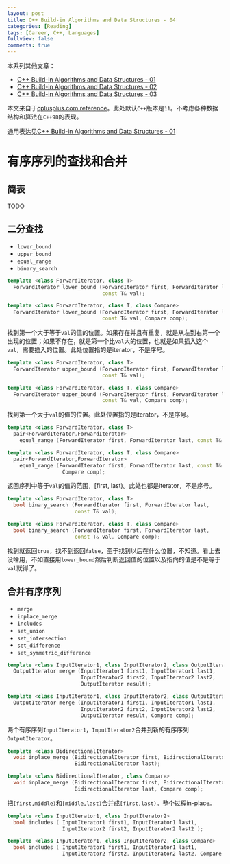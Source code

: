 ```yaml
---
layout: post
title: C++ Build-in Algorithms and Data Structures - 04
categories: [Reading]
tags: [Career, C++, Languages]
fullview: false
comments: true
---
```


本系列其他文章：

* [C++ Build-in Algorithms and Data Structures - 01](https://klein-hu.github.io//reading/2018/09/21/CPP-Build-in-Algorithms-Data-Structures-01.html)
* [C++ Build-in Algorithms and Data Structures - 02](https://klein-hu.github.io//reading/2018/09/21/CPP-Build-in-Algorithms-Data-Structures-02.html)
* [C++ Build-in Algorithms and Data Structures - 03](https://klein-hu.github.io//reading/2018/09/21/CPP-Build-in-Algorithms-Data-Structures-03.html)

本文来自于[cplusplus.com reference](http://www.cplusplus.com/reference/algorithm/)。此处默认`C++`版本是`11`。不考虑各种数据结构和算法在`C++98`的表现。

通用表达见[C++ Build-in Algorithms and Data Structures - 01](https://klein-hu.github.io//reading/2018/09/21/CPP-Build-in-Algorithms-Data-Structures-01.html)

# 有序序列的查找和合并

## 简表

TODO

## 二分查找

* `lower_bound`
* `upper_bound`
* `equal_range`
* `binary_search`

```C++
template <class ForwardIterator, class T>
  ForwardIterator lower_bound (ForwardIterator first, ForwardIterator last,
                               const T& val);

template <class ForwardIterator, class T, class Compare>
  ForwardIterator lower_bound (ForwardIterator first, ForwardIterator last,
                               const T& val, Compare comp);
```

找到第一个大于等于`val`的值的位置。如果存在并且有重复，就是从左到右第一个出现的位置；如果不存在，就是第一个比`val`大的位置，也就是如果插入这个`val`，需要插入的位置。此处位置指的是iterator，不是序号。

```C++
template <class ForwardIterator, class T>
  ForwardIterator upper_bound (ForwardIterator first, ForwardIterator last,
                               const T& val);

template <class ForwardIterator, class T, class Compare>
  ForwardIterator upper_bound (ForwardIterator first, ForwardIterator last,
                               const T& val, Compare comp);
```

找到第一个大于`val`的值的位置。此处位置指的是iterator，不是序号。


```C++
template <class ForwardIterator, class T>
  pair<ForwardIterator,ForwardIterator>
    equal_range (ForwardIterator first, ForwardIterator last, const T& val);

template <class ForwardIterator, class T, class Compare>
  pair<ForwardIterator,ForwardIterator>
    equal_range (ForwardIterator first, ForwardIterator last, const T& val,
                  Compare comp);
```

返回序列中等于`val`的值的范围，[first, last)。此处也都是iterator，不是序号。

```C++
template <class ForwardIterator, class T>
  bool binary_search (ForwardIterator first, ForwardIterator last,
                      const T& val);

template <class ForwardIterator, class T, class Compare>
  bool binary_search (ForwardIterator first, ForwardIterator last,
                      const T& val, Compare comp);
```

找到就返回`true`，找不到返回`false`，至于找到以后在什么位置，不知道。看上去没啥用，不如直接用`lower_bound`然后判断返回值的位置以及指向的值是不是等于`val`就得了。


## 合并有序序列

* `merge`
* `inplace_merge`
* `includes`
* `set_union`
* `set_intersection`
* `set_difference`
* `set_symmetric_difference`

```C++
template <class InputIterator1, class InputIterator2, class OutputIterator>
  OutputIterator merge (InputIterator1 first1, InputIterator1 last1,
                        InputIterator2 first2, InputIterator2 last2,
                        OutputIterator result);

template <class InputIterator1, class InputIterator2, class OutputIterator, class Compare>
  OutputIterator merge (InputIterator1 first1, InputIterator1 last1,
                        InputIterator2 first2, InputIterator2 last2,
                        OutputIterator result, Compare comp);
```

两个有序序列`InputIterator1`，`InputIterator2`合并到新的有序序列`OutputIterator`。

```C++
template <class BidirectionalIterator>
  void inplace_merge (BidirectionalIterator first, BidirectionalIterator middle,
                      BidirectionalIterator last);

template <class BidirectionalIterator, class Compare>
  void inplace_merge (BidirectionalIterator first, BidirectionalIterator middle,
                      BidirectionalIterator last, Compare comp);
```

把`[first,middle)`和`[middle,last)`合并成`[first,last)`。整个过程in-place。

```C++
template <class InputIterator1, class InputIterator2>
  bool includes ( InputIterator1 first1, InputIterator1 last1,
                  InputIterator2 first2, InputIterator2 last2 );

template <class InputIterator1, class InputIterator2, class Compare>
  bool includes ( InputIterator1 first1, InputIterator1 last1,
                  InputIterator2 first2, InputIterator2 last2, Compare comp );
```

